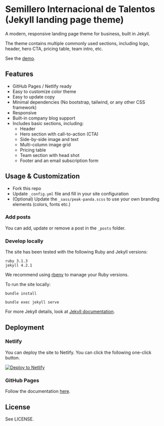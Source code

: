 # Semillero Internacional de Talentos (Jekyll landing page theme)

A modern, responsive landing page theme for business, built in Jekyll.

The theme contains multiple commonly used sections, including logo, header, hero CTA, pricing table, team intro, etc.

See the [demo](https://ethx42.github.io/sitalentos/).


## Features

- GitHub Pages / Netlify ready
- Easy to customize color theme
- Easy to update copy
- Minimal dependencies (No bootstrap, tailwind, or any other CSS framework)
- Responsive
- Built-in company blog support
- Includes basic sections, including:
  - Header
  - Hero section with call-to-action (CTA)
  - Side-by-side image and text
  - Multi-column image grid
  - Pricing table
  - Team section with head shot
  - Footer and an email subscription form

## Usage & Customization

- Fork this repo
- Update `_config.yml` file and fill in your site configuration
- (Optional) Update the `_sass/peak-panda.scss` to use your own branding elements (colors, fonts etc.)

### Add posts

You can add, update or remove a post in the `_posts` folder.

### Develop locally

The site has been tested with the following Ruby and Jekyll versions:

```
ruby 3.1.3
jekyll 4.2.1
```

We recommend using [rbenv](https://github.com/rbenv/rbenv) to manage your Ruby versions.

To run the site locally:

```
bundle install

bundle exec jekyll serve
```

For more Jekyll details, look at [Jekyll documentation](http://jekyllrb.com/).

## Deployment

### Netlify

You can deploy the site to Netlify. You can click the following one-click button.

[![Deploy to Netlify](https://www.netlify.com/img/deploy/button.svg)](https://app.netlify.com/start/deploy?repository=https://github.com/ethx42/sitalentos)

### GitHub Pages

Follow the documentation [here](https://docs.github.com/en/pages/setting-up-a-github-pages-site-with-jekyll/creating-a-github-pages-site-with-jekyll).

## License

See LICENSE.
